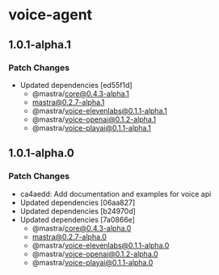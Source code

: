# voice-agent

## 1.0.1-alpha.1

### Patch Changes

- Updated dependencies [ed55f1d]
  - @mastra/core@0.4.3-alpha.1
  - mastra@0.2.7-alpha.1
  - @mastra/voice-elevenlabs@0.1.1-alpha.1
  - @mastra/voice-openai@0.1.2-alpha.1
  - @mastra/voice-playai@0.1.1-alpha.1

## 1.0.1-alpha.0

### Patch Changes

- ca4aedd: Add documentation and examples for voice api
- Updated dependencies [06aa827]
- Updated dependencies [b24970d]
- Updated dependencies [7a0866e]
  - @mastra/core@0.4.3-alpha.0
  - mastra@0.2.7-alpha.0
  - @mastra/voice-elevenlabs@0.1.1-alpha.0
  - @mastra/voice-openai@0.1.2-alpha.0
  - @mastra/voice-playai@0.1.1-alpha.0
